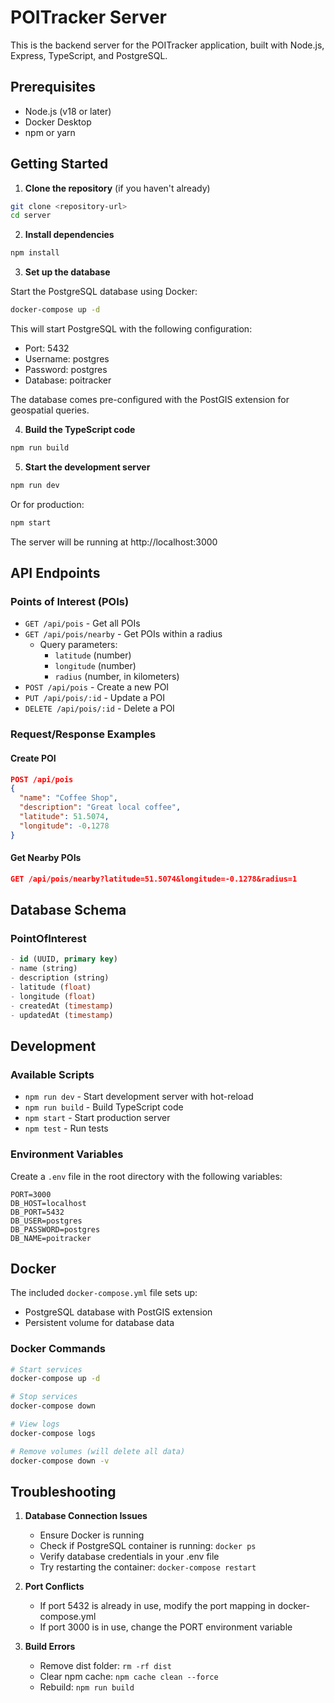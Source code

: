 # POITracker Server

This is the backend server for the POITracker application, built with Node.js, Express, TypeScript, and PostgreSQL.

## Prerequisites

- Node.js (v18 or later)
- Docker Desktop
- npm or yarn

## Getting Started

1. **Clone the repository** (if you haven't already)
```bash
git clone <repository-url>
cd server
```

2. **Install dependencies**
```bash
npm install
```

3. **Set up the database**

Start the PostgreSQL database using Docker:
```bash
docker-compose up -d
```

This will start PostgreSQL with the following configuration:
- Port: 5432
- Username: postgres
- Password: postgres
- Database: poitracker

The database comes pre-configured with the PostGIS extension for geospatial queries.

4. **Build the TypeScript code**
```bash
npm run build
```

5. **Start the development server**
```bash
npm run dev
```

Or for production:
```bash
npm start
```

The server will be running at http://localhost:3000

## API Endpoints

### Points of Interest (POIs)

- `GET /api/pois` - Get all POIs
- `GET /api/pois/nearby` - Get POIs within a radius
  - Query parameters:
    - `latitude` (number)
    - `longitude` (number)
    - `radius` (number, in kilometers)
- `POST /api/pois` - Create a new POI
- `PUT /api/pois/:id` - Update a POI
- `DELETE /api/pois/:id` - Delete a POI

### Request/Response Examples

#### Create POI
```json
POST /api/pois
{
  "name": "Coffee Shop",
  "description": "Great local coffee",
  "latitude": 51.5074,
  "longitude": -0.1278
}
```

#### Get Nearby POIs
```json
GET /api/pois/nearby?latitude=51.5074&longitude=-0.1278&radius=1
```

## Database Schema

### PointOfInterest
```sql
- id (UUID, primary key)
- name (string)
- description (string)
- latitude (float)
- longitude (float)
- createdAt (timestamp)
- updatedAt (timestamp)
```

## Development

### Available Scripts

- `npm run dev` - Start development server with hot-reload
- `npm run build` - Build TypeScript code
- `npm start` - Start production server
- `npm test` - Run tests

### Environment Variables

Create a `.env` file in the root directory with the following variables:
```env
PORT=3000
DB_HOST=localhost
DB_PORT=5432
DB_USER=postgres
DB_PASSWORD=postgres
DB_NAME=poitracker
```

## Docker

The included `docker-compose.yml` file sets up:
- PostgreSQL database with PostGIS extension
- Persistent volume for database data

### Docker Commands

```bash
# Start services
docker-compose up -d

# Stop services
docker-compose down

# View logs
docker-compose logs

# Remove volumes (will delete all data)
docker-compose down -v
```

## Troubleshooting

1. **Database Connection Issues**
   - Ensure Docker is running
   - Check if PostgreSQL container is running: `docker ps`
   - Verify database credentials in your .env file
   - Try restarting the container: `docker-compose restart`

2. **Port Conflicts**
   - If port 5432 is already in use, modify the port mapping in docker-compose.yml
   - If port 3000 is in use, change the PORT environment variable

3. **Build Errors**
   - Remove dist folder: `rm -rf dist`
   - Clear npm cache: `npm cache clean --force`
   - Rebuild: `npm run build`